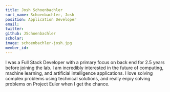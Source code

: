 ```yaml
---
title: Josh Schoenbachler
sort_name: Schoenbachler, Josh
position: Application Developer
email: 
twitter: 
github: JSchoenbachler
scholar: 
image: schoenbachler-josh.jpg
member_id: 
---
```


I was a Full Stack Developer with a primary focus on back end for 2.5 years before joining the lab. I am incredibly interested in the future of computing, machine learning, and artificial intelligence applications. I love solving complex problems using technical solutions, and really enjoy solving problems on Project Euler when I get the chance.
